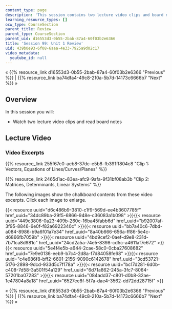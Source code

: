 ```yaml
---
content_type: page
description: 'This session contains two lecture video clips and board notes.  '
learning_resource_types: []
ocw_type: CourseSection
parent_title: Review
parent_type: CourseSection
parent_uid: d16553d3-0b55-2bab-87a4-60f03b2e6366
title: 'Session 99: Unit 1 Review'
uid: 439b0e93-6f08-6aaa-4e33-7925a9d02c17
video_metadata:
  youtube_id: null
---
```


« {{% resource_link d16553d3-0b55-2bab-87a4-60f03b2e6366 "Previous" %}} | {{% resource_link ba74dfa4-49c8-210a-5b7d-14173c6666b7 "Next" %}} »

Overview
--------

In this session you will:

*   Watch two lecture video clips and read board notes

Lecture Video
-------------

### Video Excerpts

{{% resource_link 255f67c0-aeb8-37dc-e5b8-fb391ff804c8 "Clip 1: Vectors, Equations of Lines/Curves/Planes" %}}

{{% resource_link 2465d1ac-83ea-afc9-9afa-9f31bf08ab3b "Clip 2: Matrices, Determinants, Linear Systems" %}}

The following images show the chalkboard contents from these video excerpts. Click each image to enlarge.

{{< resource uuid="d6c486b9-3810-c1f9-569d-ee4b3607785f" href_uuid="34dc89ba-29f5-6866-948e-c36083a1b098" >}}{{< resource uuid="449c3806-0a23-409b-260c-16ba45fabb6d" href_uuid="b92007af-3f95-8846-6e0f-f82a6922340c" >}}{{< resource uuid="bb7a40c6-7dbd-a084-8986-b9a6f01a7e34" href_uuid="8a40b666-656a-ff86-5e4c-d6866fb7059b" >}}{{< resource uuid="4bd9cef2-0aef-d9e8-231d-7b71ca8d981c" href_uuid="24cd2a5a-74e5-8398-cd5c-a4611af7e672" >}}  
{{< resource uuid="5e4f4e5b-a644-2cae-58c0-0cba27608682" href_uuid="7e9e0136-eeb9-b7c4-2d8a-f7d84058fe68" >}}{{< resource uuid="c4e686f8-bff2-6601-2156-9090c6142678" href_uuid="3cd53721-5176-2898-9dcd-933d5c7f178a" >}}{{< resource uuid="bc17d281-6d0b-c408-7d58-3a501f54a129" href_uuid="6d71a862-245a-3fc7-8064-57201ba07283" >}}{{< resource uuid="084add37-c801-d0b8-32ae-1e47804a8a18" href_uuid="6527ee8f-5f7a-dae4-3562-dd72dd28715f" >}}

« {{% resource_link d16553d3-0b55-2bab-87a4-60f03b2e6366 "Previous" %}} | {{% resource_link ba74dfa4-49c8-210a-5b7d-14173c6666b7 "Next" %}} »